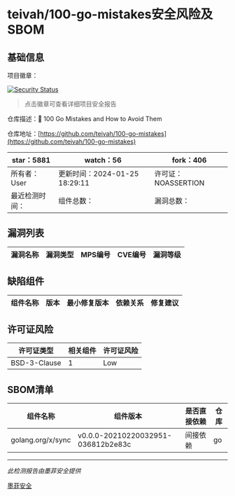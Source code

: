 # teivah/100-go-mistakes安全风险及SBOM

## 基础信息

项目徽章：

[![Security Status](https://www.murphysec.com/platform3/v31/badge/1752760789428944896.svg)](https://www.murphysec.com/console/report/1752760774778241024/1752760789428944896)

> 点击徽章可查看详细项目安全报告

仓库描述：📖 100 Go Mistakes and How to Avoid Them

仓库地址：[https://github.com/teivah/100-go-mistakes](https://github.com/teivah/100-go-mistakes)

| star：5881 | watch：56 | fork：406 |
| ----------- | -------------- | ------------ |
| 所有者：User | 更新时间：2024-01-25 18:29:11 | 许可证：NOASSERTION |
| 最近检测时间： | 组件总数： | 漏洞总数： |




## 漏洞列表

| 漏洞名称 | 漏洞类型 | MPS编号 | CVE编号 | 漏洞等级 |
| ------- | ------ | ------- | ------ | ----- |





## 缺陷组件

| 组件名称 | 版本 | 最小修复版本 | 依赖关系 | 修复建议 |
| -------- | ---- | ------------ | -------- | -------- |





## 许可证风险

| 许可证类型 | 相关组件 | 许可证风险 |
| ---------- | -------- | ---------- |
|BSD-3-Clause|1|Low|




## SBOM清单

| 组件名称 | 组件版本 | 是否直接依赖 | 仓库 |
| -------- | -------- | ------------ | ---- |
|golang.org/x/sync|v0.0.0-20210220032951-036812b2e83c|间接依赖|go|


------

*此检测报告由墨菲安全提供*

[墨菲安全](www.murphysec.com)